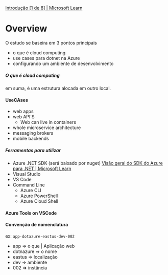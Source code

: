 [Introdução [1 de 8] | Microsoft Learn](https://learn.microsoft.com/pt-br/shows/dotnet-on-azure-for-beginners/getting-started-dotnet-on-azure-for-beginners)

# Overview
O estudo se baseira em 3 pontos principais
- o que é cloud computing
- use cases para dotnet na Azure
- configurando um ambiente de desenvolvimento

##### O que é cloud computing
em suma, é uma estrutura alocada em outro local.

#### UseCAses
- web apps
- web API'S
	- Web can live in containers
- whole microservice architecture
- messaging brokers
- mobile backends
##### Ferramentas para utilizar
- Azure .NET SDK (será baixado por nuget) [Visão geral do SDK do Azure para .NET | Microsoft Learn](https://learn.microsoft.com/pt-br/dotnet/azure/sdk/azure-sdk-for-dotnet)
- Visual Studio
- VS Code
- Command Line
	- Azure CLI
	- Azure PowerShell
	- Azure Cloud Shell

#### Azure Tools on VSCode

#### Convenção de nomenclatura
ex: `app-dotazure-eastus-dev-002`
- app => o que  | Aplicação web
- dotnazure => o nome
- eastus => localização
- dev => ambiente
- 002 => instância 